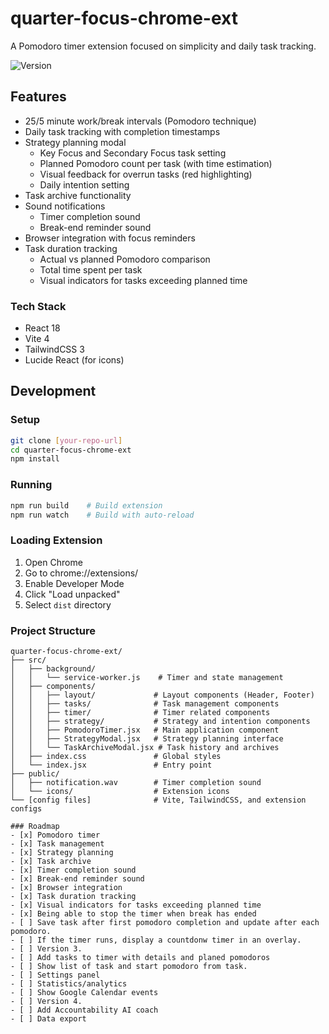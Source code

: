 # quarter-focus-chrome-ext

A Pomodoro timer extension focused on simplicity and daily task tracking.

![Version](https://img.shields.io/badge/version-2.4.0-blue.svg)

## Features
- 25/5 minute work/break intervals (Pomodoro technique)
- Daily task tracking with completion timestamps
- Strategy planning modal
  - Key Focus and Secondary Focus task setting
  - Planned Pomodoro count per task (with time estimation)
  - Visual feedback for overrun tasks (red highlighting)
  - Daily intention setting
- Task archive functionality
- Sound notifications
  - Timer completion sound
  - Break-end reminder sound
- Browser integration with focus reminders
- Task duration tracking
  - Actual vs planned Pomodoro comparison
  - Total time spent per task
  - Visual indicators for tasks exceeding planned time

### Tech Stack
- React 18
- Vite 4
- TailwindCSS 3
- Lucide React (for icons)

## Development

### Setup
```bash
git clone [your-repo-url]
cd quarter-focus-chrome-ext
npm install
```

### Running
```bash
npm run build    # Build extension
npm run watch    # Build with auto-reload
```

### Loading Extension
1. Open Chrome
2. Go to chrome://extensions/
3. Enable Developer Mode
4. Click "Load unpacked"
5. Select `dist` directory

### Project Structure
```
quarter-focus-chrome-ext/
├── src/
│   ├── background/
│   │   └── service-worker.js    # Timer and state management
│   ├── components/
│   │   ├── layout/             # Layout components (Header, Footer)
│   │   ├── tasks/              # Task management components
│   │   ├── timer/              # Timer related components
│   │   ├── strategy/           # Strategy and intention components
│   │   ├── PomodoroTimer.jsx   # Main application component
│   │   ├── StrategyModal.jsx   # Strategy planning interface
│   │   └── TaskArchiveModal.jsx # Task history and archives
│   ├── index.css               # Global styles
│   └── index.jsx               # Entry point
├── public/
│   ├── notification.wav        # Timer completion sound
│   └── icons/                  # Extension icons
└── [config files]              # Vite, TailwindCSS, and extension configs

### Roadmap
- [x] Pomodoro timer
- [x] Task management
- [x] Strategy planning
- [x] Task archive
- [x] Timer completion sound
- [x] Break-end reminder sound
- [x] Browser integration
- [x] Task duration tracking
- [x] Visual indicators for tasks exceeding planned time
- [x] Being able to stop the timer when break has ended
- [ ] Save task after first pomodoro completion and update after each pomodoro.
- [ ] If the timer runs, display a countdonw timer in an overlay.
- [ ] Version 3.
- [ ] Add tasks to timer with details and planed pomodoros
- [ ] Show list of task and start pomodoro from task.
- [ ] Settings panel
- [ ] Statistics/analytics
- [ ] Show Google Calendar events
- [ ] Version 4.
- [ ] Add Accountability AI coach
- [ ] Data export
